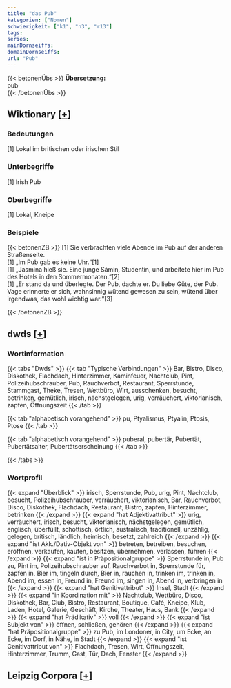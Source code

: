 ```yaml
---
title: "das Pub"
kategorien: ["Nomen"]
schwierigkeit: ["k1", "h3", "r13"]
tags:
series:
mainDornseiffs:
domainDornseiffs:
url: "Pub"
---
```


{{< betonenÜbs >}}
**Übersetzung:**  
pub  
{{< /betonenÜbs >}}

## Wiktionary [[+](https://de.wiktionary.org/wiki/Pub)]

### Bedeutungen
[1] Lokal im britischen oder irischen Stil  

### Unterbegriffe
[1] Irish Pub  

### Oberbegriffe
[1] Lokal, Kneipe  

### Beispiele
{{< betonenZB >}}
[1] Sie verbrachten viele Abende im Pub auf der anderen Straßenseite.  
[1] „Im Pub gab es keine Uhr.“[1]  
[1] „Jasmina hieß sie. Eine junge Sámin, Studentin, und arbeitete hier im Pub des Hotels in den Sommermonaten.“[2]  
[1] „Er stand da und überlegte. Der Pub, dachte er. Du liebe Güte, der Pub. Vage erinnerte er sich, wahnsinnig wütend gewesen zu sein, wütend über irgendwas, das wohl wichtig war.“[3]  

{{< /betonenZB >}}


## dwds [[+](https://www.dwds.de/wb/Pub)]

### Wortinformation
{{< tabs "Dwds" >}}
{{< tab "Typische Verbindungen" >}}
Bar, Bistro, Disco, Diskothek, Flachdach, Hinterzimmer, Kaminfeuer, Nachtclub, Pint, Polizeihubschrauber, Pub, Rauchverbot, Restaurant, Sperrstunde, Stammgast, Theke, Tresen, Wettbüro, Wirt, ausschenken, besucht, betrinken, gemütlich, irisch, nächstgelegen, urig, verräuchert, viktorianisch, zapfen, Öffnungszeit
{{< /tab >}}

{{< tab "alphabetisch vorangehend" >}}
pu, Ptyalismus, Ptyalin, Ptosis, Ptose
{{< /tab >}}

{{< tab "alphabetisch vorangehend" >}}
puberal, pubertär, Pubertät, Pubertätsalter, Pubertätserscheinung
{{< /tab >}}

{{< /tabs >}}

### Wortprofil
{{< expand "Überblick" >}} irisch, Sperrstunde, Pub, urig, Pint, Nachtclub, besucht, Polizeihubschrauber, verräuchert, viktorianisch, Bar, Rauchverbot, Disco, Diskothek, Flachdach, Restaurant, Bistro, zapfen, Hinterzimmer, betrinken {{< /expand >}}
{{< expand "hat Adjektivattribut" >}} urig, verräuchert, irisch, besucht, viktorianisch, nächstgelegen, gemütlich, englisch, überfüllt, schottisch, örtlich, australisch, traditionell, unzählig, gelegen, britisch, ländlich, heimisch, besetzt, zahlreich {{< /expand >}}
{{< expand "ist Akk./Dativ-Objekt von" >}} betreten, betreiben, besuchen, eröffnen, verkaufen, kaufen, besitzen, übernehmen, verlassen, führen {{< /expand >}}
{{< expand "ist in Präpositionalgruppe" >}} Sperrstunde in, Pub zu, Pint im, Polizeihubschrauber auf, Rauchverbot in, Sperrstunde für, zapfen in, Bier im, tingeln durch, Bier in, rauchen in, trinken im, trinken in, Abend im, essen in, Freund in, Freund im, singen in, Abend in, verbringen in {{< /expand >}}
{{< expand "hat Genitivattribut" >}} Insel, Stadt {{< /expand >}}
{{< expand "in Koordination mit" >}} Nachtclub, Wettbüro, Disco, Diskothek, Bar, Club, Bistro, Restaurant, Boutique, Café, Kneipe, Klub, Laden, Hotel, Galerie, Geschäft, Kirche, Theater, Haus, Bank {{< /expand >}}
{{< expand "hat Prädikativ" >}} voll {{< /expand >}}
{{< expand "ist Subjekt von" >}} öffnen, schließen, gehören {{< /expand >}}
{{< expand "hat Präpositionalgruppe" >}} zu Pub, im Londoner, in City, um Ecke, an Ecke, im Dorf, in Nähe, in Stadt {{< /expand >}}
{{< expand "ist Genitivattribut von" >}} Flachdach, Tresen, Wirt, Öffnungszeit, Hinterzimmer, Trumm, Gast, Tür, Dach, Fenster {{< /expand >}}

## Leipzig Corpora [[+](https://corpora.uni-leipzig.de/en/res?word=Pub&corpusId=deu_newscrawl-public_2018)]

